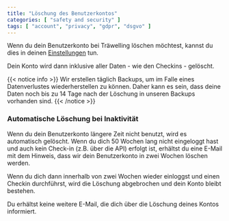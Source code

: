 ```yaml
---
title: "Löschung des Benutzerkontos"
categories: [ "safety and security" ]
tags: [ "account", "privacy", "gdpr", "dsgvo" ]
---
```


Wenn du dein Benutzerkonto bei Träwelling löschen möchtest, kannst du dies in
deinen [Einstellungen](https://traewelling.de/settings) tun.

Dein Konto wird dann inklusive aller Daten - wie den Checkins - gelöscht.

{{< notice info >}}
Wir erstellen täglich Backups, um im Falle eines Datenverlustes wiederherstellen zu können.
Daher kann es sein, dass deine Daten noch bis zu 14 Tage nach der Löschung in unseren Backups vorhanden sind.
{{< /notice >}}

### Automatische Löschung bei Inaktivität

Wenn du dein Benutzerkonto längere Zeit nicht benutzt, wird es automatisch gelöscht.
Wenn du dich 50 Wochen lang nicht eingeloggt hast und auch kein Check-in (z.B. über die API) erfolgt ist, erhältst du
eine E-Mail mit dem Hinweis, dass wir dein Benutzerkonto in zwei Wochen löschen werden.

Wenn du dich dann innerhalb von zwei Wochen wieder einloggst und einen Checkin durchführst, wird die Löschung
abgebrochen und dein Konto bleibt bestehen.

Du erhältst keine weitere E-Mail, die dich über die Löschung deines Kontos informiert.